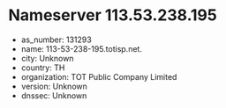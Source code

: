 # Nameserver 113.53.238.195

* as_number: 131293
* name: 113-53-238-195.totisp.net.
* city: Unknown
* country: TH
* organization: TOT Public Company Limited
* version: Unknown
* dnssec: Unknown
